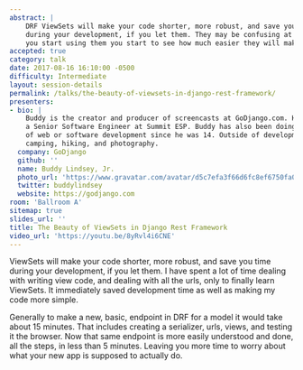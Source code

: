 ```yaml
---
abstract: |
    DRF ViewSets will make your code shorter, more robust, and save you time
    during your development, if you let them. They may be confusing at first, but once
    you start using them you start to see how much easier they will make your life.
accepted: true
category: talk
date: 2017-08-16 16:10:00 -0500
difficulty: Intermediate
layout: session-details
permalink: /talks/the-beauty-of-viewsets-in-django-rest-framework/
presenters:
- bio: |
    Buddy is the creator and producer of screencasts at GoDjango.com. He is also
    a Senior Software Engineer at Summit ESP. Buddy has also been doing some sort
    of web or software development since he was 14. Outside of development he loves
    camping, hiking, and photography.
  company: GoDjango
  github: ''
  name: Buddy Lindsey, Jr.
  photo_url: 'https://www.gravatar.com/avatar/d5c7efa3f66d6fc8ef6750fa07558c8a?s=400'
  twitter: buddylindsey
  website: https://godjango.com
room: 'Ballroom A'
sitemap: true
slides_url: ''
title: The Beauty of ViewSets in Django Rest Framework
video_url: 'https://youtu.be/8yRvl4i6CNE'
---
```


ViewSets will make your code shorter, more robust, and save you time during your development, if you let them. I have spent a lot of time dealing with writing view code, and dealing with all the urls, only to finally learn ViewSets. It immediately saved development time as well as making my code more simple.

Generally to make a new, basic, endpoint in DRF for a model it would take about 15 minutes. That includes creating a serializer, urls, views, and testing it the browser. Now that same endpoint is more easily understood and done, all the steps, in less than 5 minutes. Leaving you more time to worry about what your new app is supposed to actually do.
